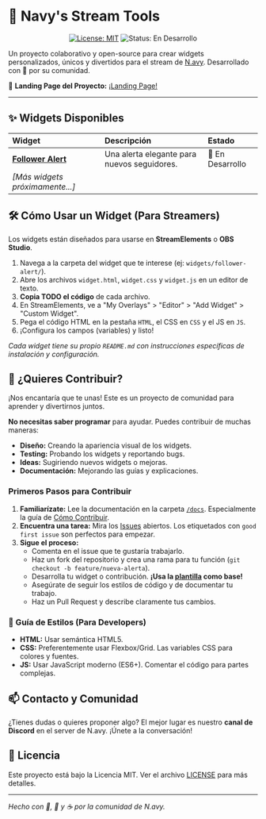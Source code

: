 # 🚀 Navy's Stream Tools

<div align="center">

[![License: MIT](https://img.shields.io/badge/License-MIT-yellow.svg)](https://opensource.org/licenses/MIT)
![Status: En Desarrollo](https://img.shields.io/badge/Status-En%20Desarrollo-orange)

</div>

Un proyecto colaborativo y open-source para crear widgets personalizados, únicos y divertidos para el stream de [N.avy](https://twitch.tv/navyri). Desarrollado con 💖 por su comunidad.

🔗 **Landing Page del Proyecto:** [¡Landing Page!](https://omar49511.github.io/stream-tools/) <!-- Link a tu GitHub Pages cuando la landing esté lista -->

---

## ✨ Widgets Disponibles

| Widget | Descripción | Estado |
| :--- | :--- | :--- |
| **[Follower Alert](widgets/follower-alert/)** | Una alerta elegante para nuevos seguidores. | 🚧 En Desarrollo |
| *[Más widgets próximamente...]* | | |

## 🛠️ Cómo Usar un Widget (Para Streamers)

Los widgets están diseñados para usarse en **StreamElements** o **OBS Studio**.

1.  Navega a la carpeta del widget que te interese (ej: `widgets/follower-alert/`).
2.  Abre los archivos `widget.html`, `widget.css` y `widget.js` en un editor de texto.
3.  **Copia TODO el código** de cada archivo.
4.  En StreamElements, ve a "My Overlays" > "Editor" > "Add Widget" > "Custom Widget".
5.  Pega el código HTML en la pestaña `HTML`, el CSS en `CSS` y el JS en `JS`.
6.  ¡Configura los campos (variables) y listo!

*Cada widget tiene su propio `README.md` con instrucciones específicas de instalación y configuración.*

## 🤝 ¿Quieres Contribuir?

¡Nos encantaría que te unas! Este es un proyecto de comunidad para aprender y divertirnos juntos.

**No necesitas saber programar** para ayudar. Puedes contribuir de muchas maneras:
- **Diseño:** Creando la apariencia visual de los widgets.
- **Testing:** Probando los widgets y reportando bugs.
- **Ideas:** Sugiriendo nuevos widgets o mejoras.
- **Documentación:** Mejorando las guías y explicaciones.

### Primeros Pasos para Contribuir

1.  **Familiarízate:** Lee la documentación en la carpeta [`/docs`](docs/). Especialmente la guía de [Cómo Contribuir](docs/CONTRIBUTING.md).
2.  **Encuentra una tarea:** Mira los [Issues](https://github.com/tu-usuario/navy-stream-tools/issues) abiertos. Los etiquetados con `good first issue` son perfectos para empezar.
3.  **Sigue el proceso:**
    - Comenta en el issue que te gustaría trabajarlo.
    - Haz un fork del repositorio y crea una rama para tu función (`git checkout -b feature/nueva-alerta`).
    - Desarrolla tu widget o contribución. **¡Usa la [plantilla](widgets/template/) como base!**
    - Asegúrate de seguir los estilos de código y de documentar tu trabajo.
    - Haz un Pull Request y describe claramente tus cambios.

### 🎨 Guía de Estilos (Para Developers)

- **HTML:** Usar semántica HTML5.
- **CSS:** Preferentemente usar Flexbox/Grid. Las variables CSS para colores y fuentes.
- **JS:** Usar JavaScript moderno (ES6+). Comentar el código para partes complejas.

## 📫 Contacto y Comunidad

¿Tienes dudas o quieres proponer algo? El mejor lugar es nuestro **canal de Discord** en el server de N.avy. ¡Únete a la conversación!

## 📜 Licencia

Este proyecto está bajo la Licencia MIT. Ver el archivo [LICENSE](LICENSE) para más detalles.

---

*Hecho con 💖, 🎨 y ☕ por la comunidad de N.avy.*
